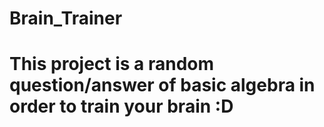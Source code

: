 # Brain_Trainer
# This project is a random question/answer of basic algebra in order to train your brain :D
